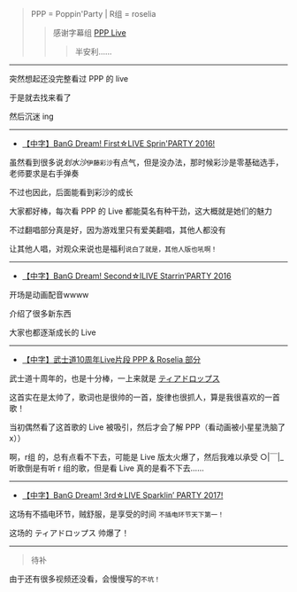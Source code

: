 > PPP = Poppin'Party | R组 = roselia
>> 感谢字幕组 [PPP Live](https://space.bilibili.com/99232216/#/channel/detail?cid=43664/)
>>> 半安利……

-----

突然想起还没完整看过 PPP 的 live

于是就去找来看了

然后沉迷 ing

-----

- [【中字】BanG Dream! First☆LIVE Sprin'PARTY 2016!](https://www.bilibili.com/video/av9465513/ "Poppin'Party 1st Live")

虽然看到很多说*划水沙*`伊藤彩沙`有点气，但是没办法，那时候彩沙是零基础选手，老师要求是右手弹奏

不过也因此，后面能看到彩沙的成长

大家都好棒，每次看 PPP 的 Live 都能莫名有种干劲，这大概就是她们的魅力

不过翻唱部分真是好，因为游戏里只有爱美翻唱，其他人都没有

让其他人唱，对观众来说也是福利`说白了就是，其他人版也吼啊！`

-----

- [【中字】BanG Dream! Second☆lLIVE Starrin’PARTY 2016](https://www.bilibili.com/video/av10464533/ "动画ost收录 BanG Dream 2nd Live")

开场是动画配音wwww

介绍了很多新东西

大家也都逐渐成长的 Live

-----

- [【中字】武士道10周年Live片段 PPP & Roselia 部分](https://www.bilibili.com/video/av10846606/)

武士道十周年的，也是十分棒，一上来就是 [ティアドロップス](https://music.163.com/song?id=445450088&userid=322190445/)

这首实在是太帅了，歌词也是很帅的一首，旋律也很抓人，算是我很喜欢的一首歌！

当初偶然看了这首歌的 Live 被吸引，然后才会了解 PPP（看动画被小星星洗脑了x））

啊，r组 的，总有点看不下去，可能是 Live 版太火爆了，然后我难以承受 ○|￣|_ 听歌倒是有听 r 组的歌，但是看 Live 真的是看不下去……

-----

- [【中字】BanG Dream! 3rd☆LIVE Sparklin’ PARTY 2017!](https://www.bilibili.com/video/av15021641/)

这场有不插电环节，贼舒服，是享受的时间 `不插电环节天下第一！`

这场的 ティアドロップス 帅爆了！

-----

> 待补

由于还有很多视频还没看，会慢慢写的`不坑！`
